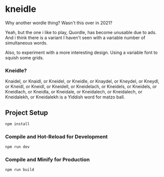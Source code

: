 # kneidle

Why another wordle thing? Wasn't this over in 2021?

Yeah, but the one i like to play, Quordle, has become unusable due to ads. And i think there is a variant I haven't seen with a variable number of simultaneous words.

Also, to experiment with a more interesting design. 
Using a variable font to squish some grids.

### Kneidle?

Knaidel, or Knaidl, or Kneidel, or Kneidle, or Knaydel, or Kneydel, or Kneydl, or Kneidl, or Kneidl, or Kneidell, or Kneidelach, or Kneidels, or Kneidels, or Kneidlach, or Kneidla, or Kneidale, or Kneidalech, or Kneidalech, or Kneidalekh, or Kneidalekh is a Yiddish word for matzo ball. 

## Project Setup

```sh
npm install
```

### Compile and Hot-Reload for Development

```sh
npm run dev
```

### Compile and Minify for Production

```sh
npm run build
```
